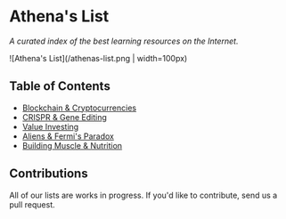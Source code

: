 # Athena's List
*A curated index of the best learning resources on the Internet.*

![Athena's List](/athenas-list.png | width=100px)

## Table of Contents
* [Blockchain & Cryptocurrencies](https://github.com/AthenaAI/athenas-list_one/blob/master/blockchain.md)
* [CRISPR & Gene Editing](https://github.com/AthenaAI/athenas-list_one/blob/master/crispr.md)
* [Value Investing](https://github.com/AthenaAI/athenas-list_one/blob/master/investing.md)
* [Aliens & Fermi's Paradox](https://github.com/AthenaAI/athenas-list_one/blob/master/fermi-paradox.md)
* [Building Muscle & Nutrition](https://github.com/AthenaAI/athenas-list_one/blob/master/nutrition.md)

## Contributions
All of our lists are works in progress. If you'd like to contribute, send us a pull request.
